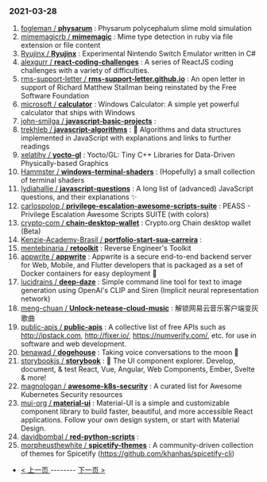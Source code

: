 ### 2021-03-28 
1. [
        fogleman /
**physarum**](https://github.com/fogleman/physarum) : Physarum polycephalum slime mold simulation
1. [
        mimemagicrb /
**mimemagic**](https://github.com/mimemagicrb/mimemagic) : Mime type detection in ruby via file extension or file content
1. [
        Ryujinx /
**Ryujinx**](https://github.com/Ryujinx/Ryujinx) : Experimental Nintendo Switch Emulator written in C#
1. [
        alexgurr /
**react-coding-challenges**](https://github.com/alexgurr/react-coding-challenges) : A series of ReactJS coding challenges with a variety of difficulties.
1. [
        rms-support-letter /
**rms-support-letter.github.io**](https://github.com/rms-support-letter/rms-support-letter.github.io) : An open letter in support of Richard Matthew Stallman being reinstated by the Free Software Foundation
1. [
        microsoft /
**calculator**](https://github.com/microsoft/calculator) : Windows Calculator: A simple yet powerful calculator that ships with Windows
1. [
        john-smilga /
**javascript-basic-projects**](https://github.com/john-smilga/javascript-basic-projects) : 
1. [
        trekhleb /
**javascript-algorithms**](https://github.com/trekhleb/javascript-algorithms) : 📝 Algorithms and data structures implemented in JavaScript with explanations and links to further readings
1. [
        xelatihy /
**yocto-gl**](https://github.com/xelatihy/yocto-gl) : Yocto/GL: Tiny C++ Libraries for Data-Driven Physically-based Graphics
1. [
        Hammster /
**windows-terminal-shaders**](https://github.com/Hammster/windows-terminal-shaders) : (Hopefully) a small collection of terminal shaders
1. [
        lydiahallie /
**javascript-questions**](https://github.com/lydiahallie/javascript-questions) : A long list of (advanced) JavaScript questions, and their explanations ✨
1. [
        carlospolop /
**privilege-escalation-awesome-scripts-suite**](https://github.com/carlospolop/privilege-escalation-awesome-scripts-suite) : PEASS - Privilege Escalation Awesome Scripts SUITE (with colors)
1. [
        crypto-com /
**chain-desktop-wallet**](https://github.com/crypto-com/chain-desktop-wallet) : Crypto.org Chain desktop wallet (Beta)
1. [
        Kenzie-Academy-Brasil /
**portfolio-start-sua-carreira**](https://github.com/Kenzie-Academy-Brasil/portfolio-start-sua-carreira) : 
1. [
        mentebinaria /
**retoolkit**](https://github.com/mentebinaria/retoolkit) : Reverse Engineer's Toolkit
1. [
        appwrite /
**appwrite**](https://github.com/appwrite/appwrite) : Appwrite is a secure end-to-end backend server for Web, Mobile, and Flutter developers that is packaged as a set of Docker containers for easy deployment 🚀
1. [
        lucidrains /
**deep-daze**](https://github.com/lucidrains/deep-daze) : Simple command line tool for text to image generation using OpenAI's CLIP and Siren (Implicit neural representation network)
1. [
        meng-chuan /
**Unlock-netease-cloud-music**](https://github.com/meng-chuan/Unlock-netease-cloud-music) : 解锁网易云音乐客户端变灰歌曲
1. [
        public-apis /
**public-apis**](https://github.com/public-apis/public-apis) : A collective list of free APIs such as http://ipstack.com, http://fixer.io/, https://numverify.com/, etc. for use in software and web development.
1. [
        benawad /
**dogehouse**](https://github.com/benawad/dogehouse) : Taking voice conversations to the moon 🚀
1. [
        storybookjs /
**storybook**](https://github.com/storybookjs/storybook) : 📓 The UI component explorer. Develop, document, & test React, Vue, Angular, Web Components, Ember, Svelte & more!
1. [
        magnologan /
**awesome-k8s-security**](https://github.com/magnologan/awesome-k8s-security) : A curated list for Awesome Kubernetes Security resources
1. [
        mui-org /
**material-ui**](https://github.com/mui-org/material-ui) : Material-UI is a simple and customizable component library to build faster, beautiful, and more accessible React applications. Follow your own design system, or start with Material Design.
1. [
        davidbombal /
**red-python-scripts**](https://github.com/davidbombal/red-python-scripts) : 
1. [
        morpheusthewhite /
**spicetify-themes**](https://github.com/morpheusthewhite/spicetify-themes) : A community-driven collection of themes for Spicetify (https://github.com/khanhas/spicetify-cli) 

- [ < 上一页 ](https://github.com/able8/github-trending-daily-record/blob/master/2021-03-27.md) -------- [ 下一页 > ](https://github.com/able8/github-trending-daily-record/blob/master/2021-03-29.md)